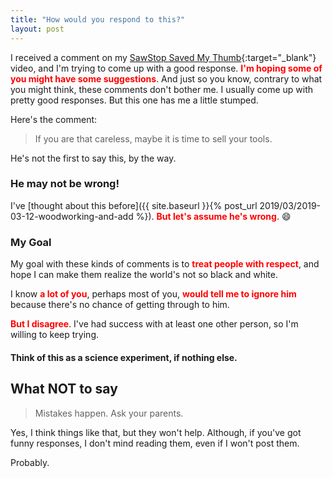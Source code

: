 ```yaml
---
title: "How would you respond to this?"
layout: post
---
```

I received a comment on my [SawStop Saved My Thumb](https://youtu.be/OouPywNRZJ8){:target="_blank"} video, and I'm trying to come up with a good response. <span style="color:red">**I'm hoping some of you might have some suggestions**</span>. And just so you know, contrary to what you might think, these comments don't bother me. I usually come up with pretty good responses. But this one has me a little stumped.

Here's the comment:

> If you are that careless, maybe it is time to sell your tools.﻿

He's not the first to say this, by the way.

### He may not be wrong!

I've [thought about this before]({{ site.baseurl }}{% post_url 2019/03/2019-03-12-woodworking-and-add %}). <span style="color:red">**But let's assume he's wrong**</span>. 😄

### My Goal

My goal with these kinds of comments is to <span style="color:red">**treat people with respect**</span>, and hope I can make them realize the world's not so black and white.

I know <span style="color:red">**a lot of you**</span>, perhaps most of you, <span style="color:red">**would tell me to ignore him**</span> because there's no chance of getting through to him.

<span style="color:red">**But I disagree**</span>. I've had success with at least one other person, so I'm willing to keep trying.

#### Think of this as a science experiment, if nothing else.

## What NOT to say

> Mistakes happen. Ask your parents.

Yes, I think things like that, but they won't help. Although, if you've got funny responses, I don't mind reading them, even if I won't post them.

Probably.
